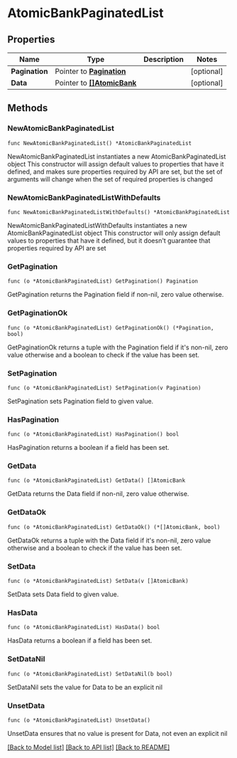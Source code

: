 # AtomicBankPaginatedList

## Properties

Name | Type | Description | Notes
------------ | ------------- | ------------- | -------------
**Pagination** | Pointer to [**Pagination**](Pagination.md) |  | [optional] 
**Data** | Pointer to [**[]AtomicBank**](AtomicBank.md) |  | [optional] 

## Methods

### NewAtomicBankPaginatedList

`func NewAtomicBankPaginatedList() *AtomicBankPaginatedList`

NewAtomicBankPaginatedList instantiates a new AtomicBankPaginatedList object
This constructor will assign default values to properties that have it defined,
and makes sure properties required by API are set, but the set of arguments
will change when the set of required properties is changed

### NewAtomicBankPaginatedListWithDefaults

`func NewAtomicBankPaginatedListWithDefaults() *AtomicBankPaginatedList`

NewAtomicBankPaginatedListWithDefaults instantiates a new AtomicBankPaginatedList object
This constructor will only assign default values to properties that have it defined,
but it doesn't guarantee that properties required by API are set

### GetPagination

`func (o *AtomicBankPaginatedList) GetPagination() Pagination`

GetPagination returns the Pagination field if non-nil, zero value otherwise.

### GetPaginationOk

`func (o *AtomicBankPaginatedList) GetPaginationOk() (*Pagination, bool)`

GetPaginationOk returns a tuple with the Pagination field if it's non-nil, zero value otherwise
and a boolean to check if the value has been set.

### SetPagination

`func (o *AtomicBankPaginatedList) SetPagination(v Pagination)`

SetPagination sets Pagination field to given value.

### HasPagination

`func (o *AtomicBankPaginatedList) HasPagination() bool`

HasPagination returns a boolean if a field has been set.

### GetData

`func (o *AtomicBankPaginatedList) GetData() []AtomicBank`

GetData returns the Data field if non-nil, zero value otherwise.

### GetDataOk

`func (o *AtomicBankPaginatedList) GetDataOk() (*[]AtomicBank, bool)`

GetDataOk returns a tuple with the Data field if it's non-nil, zero value otherwise
and a boolean to check if the value has been set.

### SetData

`func (o *AtomicBankPaginatedList) SetData(v []AtomicBank)`

SetData sets Data field to given value.

### HasData

`func (o *AtomicBankPaginatedList) HasData() bool`

HasData returns a boolean if a field has been set.

### SetDataNil

`func (o *AtomicBankPaginatedList) SetDataNil(b bool)`

 SetDataNil sets the value for Data to be an explicit nil

### UnsetData
`func (o *AtomicBankPaginatedList) UnsetData()`

UnsetData ensures that no value is present for Data, not even an explicit nil

[[Back to Model list]](../README.md#documentation-for-models) [[Back to API list]](../README.md#documentation-for-api-endpoints) [[Back to README]](../README.md)


